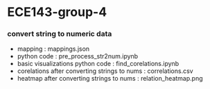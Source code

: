 # ECE143-group-4
### convert string to numeric data
* mapping : mappings.json
* python code : pre_process_str2num.ipynb
* basic visualizations python code : find_corelations.ipynb
* corelations after converting strings to nums : correlations.csv
* heatmap after converting strings to nums : relation_heatmap.png